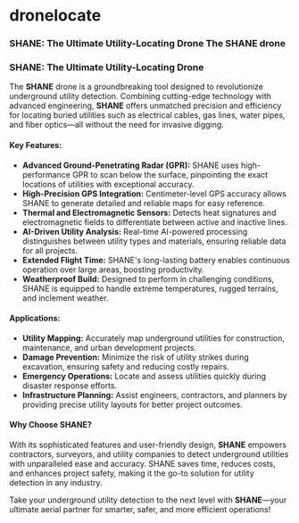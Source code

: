 # dronelocate
### SHANE: The Ultimate Utility-Locating Drone    The **SHANE** drone 
### SHANE: The Ultimate Utility-Locating Drone  

The **SHANE** drone is a groundbreaking tool designed to revolutionize underground utility detection. Combining cutting-edge technology with advanced engineering, **SHANE** offers unmatched precision and efficiency for locating buried utilities such as electrical cables, gas lines, water pipes, and fiber optics—all without the need for invasive digging.  

#### Key Features:  
- **Advanced Ground-Penetrating Radar (GPR):** SHANE uses high-performance GPR to scan below the surface, pinpointing the exact locations of utilities with exceptional accuracy.  
- **High-Precision GPS Integration:** Centimeter-level GPS accuracy allows SHANE to generate detailed and reliable maps for easy reference.  
- **Thermal and Electromagnetic Sensors:** Detects heat signatures and electromagnetic fields to differentiate between active and inactive lines.  
- **AI-Driven Utility Analysis:** Real-time AI-powered processing distinguishes between utility types and materials, ensuring reliable data for all projects.  
- **Extended Flight Time:** SHANE's long-lasting battery enables continuous operation over large areas, boosting productivity.  
- **Weatherproof Build:** Designed to perform in challenging conditions, SHANE is equipped to handle extreme temperatures, rugged terrains, and inclement weather.  

#### Applications:  
- **Utility Mapping:** Accurately map underground utilities for construction, maintenance, and urban development projects.  
- **Damage Prevention:** Minimize the risk of utility strikes during excavation, ensuring safety and reducing costly repairs.  
- **Emergency Operations:** Locate and assess utilities quickly during disaster response efforts.  
- **Infrastructure Planning:** Assist engineers, contractors, and planners by providing precise utility layouts for better project outcomes.  

#### Why Choose SHANE?  
With its sophisticated features and user-friendly design, **SHANE** empowers contractors, surveyors, and utility companies to detect underground utilities with unparalleled ease and accuracy. SHANE saves time, reduces costs, and enhances project safety, making it the go-to solution for utility detection in any industry.  

Take your underground utility detection to the next level with **SHANE**—your ultimate aerial partner for smarter, safer, and more efficient operations!
